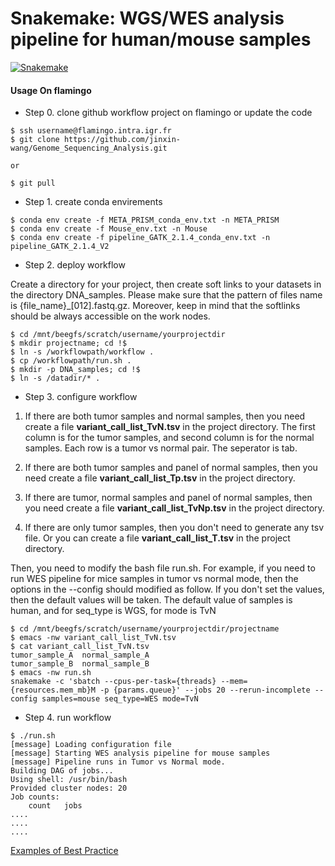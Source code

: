 # Snakemake:  WGS/WES analysis pipeline for human/mouse samples

[![Snakemake](https://img.shields.io/badge/snakemake-=5.23.0-brightgreen.svg)](https://snakemake.github.io)

#### Usage On flamingo

- Step 0. clone github workflow project on flamingo or update the code
```
$ ssh username@flamingo.intra.igr.fr
$ git clone https://github.com/jinxin-wang/Genome_Sequencing_Analysis.git

or

$ git pull
```
- Step 1. create conda envirements 
```
$ conda env create -f META_PRISM_conda_env.txt -n META_PRISM
$ conda env create -f Mouse_env.txt -n Mouse
$ conda env create -f pipeline_GATK_2.1.4_conda_env.txt -n pipeline_GATK_2.1.4_V2
```
- Step 2. deploy workflow

Create a directory for your project, then create soft links to your datasets in the directory DNA_samples. Please make sure 
that the pattern of files name is {file_name}_[012].fastq.gz. Moreover, keep in mind that the softlinks should be always accessible on the work nodes.

```
$ cd /mnt/beegfs/scratch/username/yourprojectdir
$ mkdir projectname; cd !$
$ ln -s /workflowpath/workflow .
$ cp /workflowpath/run.sh .
$ mkdir -p DNA_samples; cd !$
$ ln -s /datadir/* .
```
- Step 3. configure workflow

1. If there are both tumor samples and normal samples, then you need create a file **variant_call_list_TvN.tsv** in the project directory. The first column is for the tumor samples, and second column is for the normal samples. Each row is a tumor vs normal pair. The seperator is tab. 

2. If there are both tumor samples and panel of normal samples, then you need create a file **variant_call_list_Tp.tsv** in the project directory.

3. If there are tumor, normal samples and panel of normal samples, then you need create a file **variant_call_list_TvNp.tsv** in the project directory.

4. If there are only tumor samples, then you don't need to generate any tsv file. Or you can create a file **variant_call_list_T.tsv** in the project directory.

Then, you need to modify the bash file run.sh. For example, if you need to run WES pipeline for mice samples in tumor vs normal mode, then the options in the --config should modified as follow. If you don't set the values, then the default values will be taken. The default value of samples is human, and for seq_type is WGS, for mode is TvN 

```
$ cd /mnt/beegfs/scratch/username/yourprojectdir/projectname
$ emacs -nw variant_call_list_TvN.tsv
$ cat variant_call_list_TvN.tsv
tumor_sample_A  normal_sample_A
tumor_sample_B  normal_sample_B
$ emacs -nw run.sh
snakemake -c 'sbatch --cpus-per-task={threads} --mem={resources.mem_mb}M -p {params.queue}' --jobs 20 --rerun-incomplete --config samples=mouse seq_type=WES mode=TvN
```
- Step 4. run workflow
```
$ ./run.sh
[message] Loading configuration file
[message] Starting WES analysis pipeline for mouse samples
[message] Pipeline runs in Tumor vs Normal mode.
Building DAG of jobs...
Using shell: /usr/bin/bash
Provided cluster nodes: 20
Job counts:
	count	jobs
....
....
....
```

[Examples of Best Practice](https://snakemake.github.io/snakemake-workflow-catalog/)
